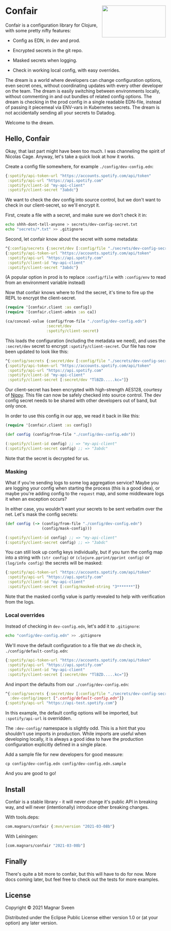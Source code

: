 # <img align="right" src="conair.jpg" width="200" height="100"> Confair

Confair is a configuration library for Clojure, with some pretty nifty features:

- Config as EDN, in dev and prod.

- Encrypted secrets in the git repo.

- Masked secrets when logging.

- Check in working local config, with easy overrides.

The dream is a world where developers can change configuration options, even
secret ones, without coordinating updates with every other developer on the
team. The dream is easily switching between environments locally, without
commenting in and out bundles of related config options. The dream is checking
in the prod config in a single readable EDN-file, instead of passing it
piecemeal via ENV-vars in Kubernetes secrets. The dream is not accidentally
sending all your secrets to Datadog.

Welcome to the dream.

## Hello, Confair

Okay, that last part might have been too much. I was channeling the spirit of
Nicolas Cage. Anyway, let's take a quick look at how it works.

Create a config file somewhere, for example `./config/dev-config.edn`:

```clj
{:spotify/api-token-url "https://accounts.spotify.com/api/token"
 :spotify/api-url "https://api.spotify.com"
 :spotify/client-id "my-api-client"
 :spotify/client-secret "3abdc"}
```

We want to check the dev config into source control, but we don't want to check
in our client-secret, so we'll encrypt it.

First, create a file with a secret, and make sure we don't check it in:

```sh
echo shhh-dont-tell-anyone > secrets/dev-config-secret.txt
echo "secrets/*.txt" >> .gitignore
```

Second, let confair know about the secret with some metadata:

```clj
^{:config/secrets {:secret/dev [:config/file "./secrets/dev-config-secret.txt"]}}
{:spotify/api-token-url "https://accounts.spotify.com/api/token"
 :spotify/api-url "https://api.spotify.com"
 :spotify/client-id "my-api-client"
 :spotify/client-secret "3abdc"}
```

(A popular option in prod is to replace `:config/file` with `:config/env` to
read from an environment variable instead)

Now that confair knows where to find the secret, it's time to fire up the REPL
to encrypt the client-secret.

```clj
(require '[confair.client :as config])
(require '[confair.client-admin :as ca])

(ca/conceal-value (config/from-file "./config/dev-config.edn")
                  :secret/dev
                  :spotify/client-secret)
```

This loads the configuration (including the metadata we need), and uses the
`:secret/dev` secret to encrypt `:spotify/client-secret`. Our file has now
been updated to look like this:

```clj
^{:config/secrets {:secret/dev [:config/file "./secrets/dev-config-secret.txt"]}}
{:spotify/api-token-url "https://accounts.spotify.com/api/token"
 :spotify/api-url "https://api.spotify.com"
 :spotify/client-id "my-api-client"
 :spotify/client-secret [:secret/dev "TlBZD.....kc="]}
```

Our client-secret has been encrypted with high-strength AES128, courtesy of
[Nippy](https://github.com/ptaoussanis/nippy). This file can now be safely
checked into source control. The dev config secret needs to be shared with
other developers out of band, but only once.

In order to use this config in our app, we read it back in like this:

```clj
(require '[confair.client :as config])

(def config (config/from-file "./config/dev-config.edn"))

(:spotify/client-id config) ;; => "my-api-client"
(:spotify/client-secret config) ;; => "3abdc"
```

Note that the secret is decrypted for us.

### Masking

What if you're sending logs to some log aggregation service? Maybe you are
logging your config when starting the process (this is a good idea), or maybe
you're adding config to the `request` map, and some middleware logs it when an
exception occurs?

In either case, you wouldn't want your secrets to be sent verbatim over the net.
Let's mask the config secrets:

```clj
(def config (-> (config/from-file "./config/dev-config.edn")
                (config/mask-config)))

(:spotify/client-id config) ;; => "my-api-client"
(:spotify/client-secret config) ;; => "3abdc"
```

You can still look up config keys individually, but if you turn the config map
into a string with `(str config)` or `(clojure.pprint/pprint config)` or
`(log/info config)` the secrets will be masked:

```clj
{:spotify/api-token-url "https://accounts.spotify.com/api/token"
 :spotify/api-url "https://api.spotify.com"
 :spotify/client-id "my-api-client"
 :spotify/client-secret [:config/masked-string "3*******"]}
```

Note that the masked config value is partly revealed to help with verification
from the logs.

### Local overrides

Instead of checking in `dev-config.edn`, let's add it to `.gitignore`:

```sh
echo "config/dev-config.edn" >> .gitignore
```

We'll move the default configuration to a file that we *do* check in, `./config/default-config.edn`:

```clj
{:spotify/api-token-url "https://accounts.spotify.com/api/token"
 :spotify/api-url "https://api.spotify.com"
 :spotify/client-id "my-api-client"
 :spotify/client-secret [:secret/dev "TlBZD.....kc="]}
```

And import the defaults from our `./config/dev-config.edn`:

```clj
^{:config/secrets {:secret/dev [:config/file "./secrets/dev-config-secret.txt"]}
  :dev-config/import [".config/default-config.edn"]}
{:spotify/api-url "https://api-test.spotify.com"}
```

In this example, the default config options will be imported, but
`:spotify/api-url` is overridden.

The `:dev-config/` namespace is slightly odd. This is a hint that you shouldn't
use imports in production. While imports are useful when developing locally, it
is always a good idea to have the production configuration explicitly defined in
a single place.

Add a sample file for new developers for good measure:

```
cp config/dev-config.edn config/dev-config.edn.sample
```

And you are good to go!

## Install

Confair is a stable library - it will never change it's public API in breaking
way, and will never (intentionally) introduce other breaking changes.

With tools.deps:

```clj
com.magnars/confair {:mvn/version "2021-03-08b"}
```

With Leiningen:

```clj
[com.magnars/confair "2021-03-08b"]
```

## Finally

There's quite a bit more to confair, but this will have to do for now. More docs
coming later, but feel free to check out the tests for more examples.

## License

Copyright © 2021 Magnar Sveen

Distributed under the Eclipse Public License either version 1.0 or (at your
option) any later version.
